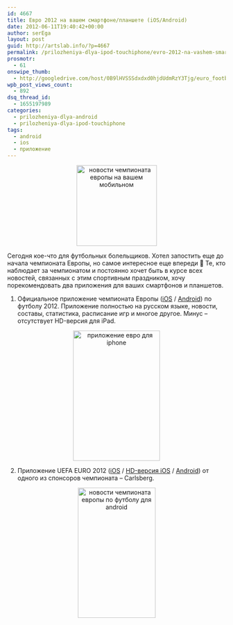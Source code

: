 ```yaml
---
id: 4667
title: Евро 2012 на вашем смартфоне/планшете (iOS/Android)
date: 2012-06-11T19:40:42+00:00
author: serEga
layout: post
guid: http://artslab.info/?p=4667
permalink: /prilozheniya-dlya-ipod-touchiphone/evro-2012-na-vashem-smartfoneplanshete-iosandroid/
prosmotr:
  - 61
onswipe_thumb:
  - http://googledrive.com/host/0B9lHVSSSdxdxd0hjdUdmRzY3Tjg/euro_football_dlya_iphone.jpg
wpb_post_views_count:
  - 892
dsq_thread_id:
  - 1655197989
categories:
  - prilozheniya-dlya-android
  - prilozheniya-dlya-ipod-touchiphone
tags:
  - android
  - ios
  - приложение
---
```

<center>
  <img src="http://googledrive.com/host/0B9lHVSSSdxdxd0hjdUdmRzY3Tjg/euro_football_dlya_iphone.jpg" alt="новости чемпионата европы на вашем мобильном" title="euro_football_dlya_iphone" width="185" height="186" class="aligncenter size-full wp-image-4669" srcset="http://googledrive.com/host/0B9lHVSSSdxdxd0hjdUdmRzY3Tjg/euro_football_dlya_iphone.jpg 185w, http://googledrive.com/host/0B9lHVSSSdxdxd0hjdUdmRzY3Tjg/euro_football_dlya_iphone-100x100.jpg 100w, http://googledrive.com/host/0B9lHVSSSdxdxd0hjdUdmRzY3Tjg/euro_football_dlya_iphone-150x150.jpg 150w" sizes="(max-width: 185px) 100vw, 185px" />
</center>

Сегодня кое-что для футбольных болельщиков. Хотел запостить еще до начала чемпионата Европы, но самое интересное еще впереди 🙂 Те, кто наблюдает за чемпионатом и постоянно хочет быть в курсе всех новостей, связанных с этим спортивным праздником, хочу порекомендовать два приложения для ваших смартфонов и планшетов.

1. Официальное приложение чемпионата Европы ([iOS](http://itunes.apple.com/ru/app/official-uefa-euro-2012-app/id510430668?mt=8) / [Android](https://play.google.com/store/apps/details?id=com.imano.euro2012.row)) по футболу 2012. Приложение полностью на русском языке, новости, составы, статистика, расписание игр и многое другое. Минус &#8211; отсутствует HD-версия для iPad.

<center>
  <a href="http://googledrive.com/host/0B9lHVSSSdxdxd0hjdUdmRzY3Tjg/euro_2012_football_app.jpg"><img src="http://googledrive.com/host/0B9lHVSSSdxdxd0hjdUdmRzY3Tjg/euro_2012_football_app-200x300.jpg" alt="приложение евро для iphone" title="euro_2012_football_app" width="200" height="300" class="aligncenter size-medium wp-image-4672" srcset="http://googledrive.com/host/0B9lHVSSSdxdxd0hjdUdmRzY3Tjg/euro_2012_football_app-200x300.jpg 200w, http://googledrive.com/host/0B9lHVSSSdxdxd0hjdUdmRzY3Tjg/euro_2012_football_app.jpg 320w" sizes="(max-width: 200px) 100vw, 200px" /></a>
</center>

2. Приложение UEFA EURO 2012 ([iOS](http://itunes.apple.com/de/app/uefa-euro-2012-tm-by-carlsberg/id444956957?mt=8) / [HD-версия iOS](http://itunes.apple.com/de/app/uefa-euro-2012-tm-by-carlsberg/id532572460?mt=8) / [Android](https://play.google.com/store/apps/details?id=de.motain.euro2012)) от одного из спонсоров чемпионата &#8211; Carlsberg.

<center>
  <a href="http://googledrive.com/host/0B9lHVSSSdxdxd0hjdUdmRzY3Tjg/euro_2012_android_app.jpg"><img src="http://googledrive.com/host/0B9lHVSSSdxdxd0hjdUdmRzY3Tjg/euro_2012_android_app-179x300.jpg" alt="новости чемпионата европы по футболу для android" title="euro_2012_android_app" width="179" height="300" class="aligncenter size-medium wp-image-4674" srcset="http://googledrive.com/host/0B9lHVSSSdxdxd0hjdUdmRzY3Tjg/euro_2012_android_app-179x300.jpg 179w, http://googledrive.com/host/0B9lHVSSSdxdxd0hjdUdmRzY3Tjg/euro_2012_android_app.jpg 307w" sizes="(max-width: 179px) 100vw, 179px" /></a>
</center>